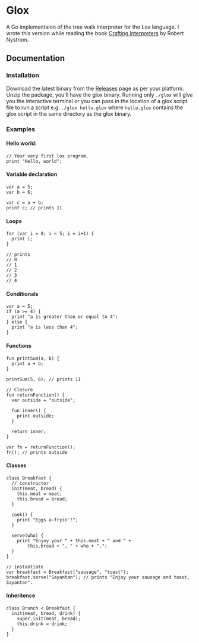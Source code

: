 
# Glox

A Go implementaion of the tree walk interpreter for the Lox language. I wrote this version
while reading the book [Crafting Interpreters](http://craftinginterpreters.com/)
by Robert Nystrom.

## Documentation

### Installation
Download the latest binary from the [Releases](https://github.com/iamsayantan/glox/releases) page
as per your platform. Unzip the package, you'll have the glox binary. Running only `./glox`
will give you the interactive terminal or you can pass in the location of a glox script file to 
run a script e.g. `./glox hello.glox` where `hello.glox` contains the glox script in the same
directory as the glox binary.

### Examples

#### Hello world: 
```
// Your very first lox program.
print "Hello, world";
```

#### Variable declaration
```
var a = 5;
var b = 6;

var c = a + b;
print c; // prints 11
```

#### Loops
```
for (var i = 0; i < 5; i = i+1) {
  print i;
}

// prints 
// 0
// 1
// 2
// 3
// 4
```

#### Conditionals
```
var a = 5;
if (a >= 4) {
  print "a is greater than or equal to 4";
} else {
  print "a is less than 4";
}
```
#### Functions
```
fun printSum(a, b) {
  print a + b;
}

printSum(5, 6); // prints 11

// Closure
fun returnFunction() {
  var outside = "outside";

  fun inner() {
    print outside;
  }

  return inner;
}

var fn = returnFunction();
fn(); // prints outside
```
#### Classes
```
class Breakfast {
  // constructor
  init(meat, bread) {
    this.meat = meat;
    this.bread = bread;
  }

  cook() {
    print "Eggs a-fryin'!";
  }

  serve(who) {
    print "Enjoy your " + this.meat + " and " +
        this.bread + ", " + who + ".";
  }
}

// instantiate
var breakfast = Breakfast("sausage", "toast");
breakfast.serve("Sayantan"); // prints "Enjoy your sausage and toast, Sayantan".
```
#### Inheritence
```
class Brunch < Breakfast {
  init(meat, bread, drink) {
    super.init(meat, bread);
    this.drink = drink;
  }
}
```